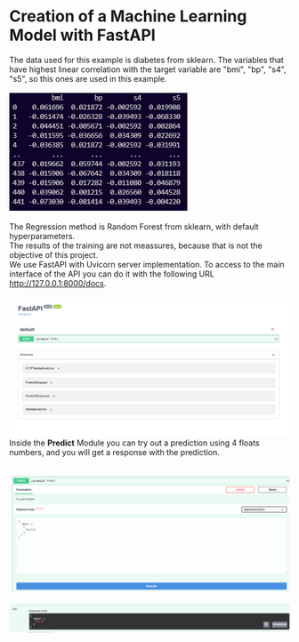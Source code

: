 <H1><strong>Creation of a Machine Learning Model with FastAPI</strong></H1>

The data used for this example is diabetes from sklearn. The variables that have highest linear correlation with the target variable are "bmi", "bp", "s4", "s5", so this ones are used in this example. 
<br>
<br><img src="https://raw.githubusercontent.com/Jorgearredondoe/Machine-Learning-fastapi/master/assets/img1.png" alt="variables"/>
<br><br>The Regression method is Random Forest from sklearn, with default hyperparameters.
<br>The results of the training are not meassures, because that is not the objective of this project.
<br>
We use FastAPI with Uvicorn server implementation. To access to the main interface of the API you can do it with the following URL http://127.0.0.1:8000/docs.
<br>
<br><img src="https://raw.githubusercontent.com/Jorgearredondoe/Machine-Learning-fastapi/master/assets/img2.png" alt="variables"/>
<br>
Inside the <strong>Predict</strong> Module you can try out a prediction using 4 floats numbers, and you will get a response with the prediction.

<br><img src="https://raw.githubusercontent.com/Jorgearredondoe/Machine-Learning-fastapi/master/assets/img3.png" alt="variables"/>
<br>
<br><img src="https://raw.githubusercontent.com/Jorgearredondoe/Machine-Learning-fastapi/master/assets/img4.png" alt="variables"/>
<br>